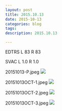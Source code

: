 ```yaml
---
layout: post
title: 2015.10.13
date: 2015-10-13
categories: blog
tags:
description: 2015.10.13

---
```


EDTRS L 83 R 83

SVAC L 1.0 R 1.0


20151013-P.jpeg
![](http://helphereyes.github.io/images/20151013-P.jpeg)

20151013OCT-1.jpeg
![](http://helphereyes.github.io/images/20151013OCT-1.jpeg)

20151013OCT-2.jpeg
![](http://helphereyes.github.io/images/20151013OCT-2.jpeg)

20151013OCT-3.jpeg
![](http://helphereyes.github.io/images/20151013OCT-3.jpeg)